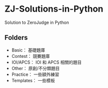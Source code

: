 # ZJ-Solutions-in-Python
Solution to ZeroJudge in Python

## Folders
* Basic： 基礎題庫
* Contest： 競賽題庫
* IOI/APCS： IOI 和 APCS 相關的題目
* Other： 原創/不分類題目
* Practice： 一些額外練習
* Templates： 一些模板
